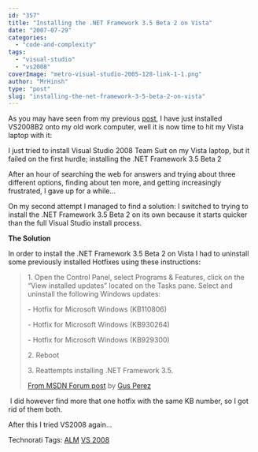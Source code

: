 ```yaml
---
id: "357"
title: "Installing the .NET Framework 3.5 Beta 2 on Vista"
date: "2007-07-29"
categories: 
  - "code-and-complexity"
tags: 
  - "visual-studio"
  - "vs2008"
coverImage: "metro-visual-studio-2005-128-link-1-1.png"
author: "MrHinsh"
type: "post"
slug: "installing-the-net-framework-3-5-beta-2-on-vista"
---
```


As you may have seen from my previous [post](http://blog.hinshelwood.com/archive/2007/07/27/Installing-Visual-Studio-2008-Beta-2.aspx "Installing Visual Studio 2008 Beta 2 on XP"), I have just installed VS2008B2 onto my old work computer, well it is now time to hit my Vista laptop with it:

I just tried to install Visual Studio 2008 Team Suit on my Vista laptop, but it failed on the first hurdle; installing the .NET Framework 3.5 Beta 2

After an hour of searching the web for answers and trying about three different options, finding about ten more, and getting increasingly frustrated, I gave up for a while...

On my second attempt I managed to find a solution: I switched to trying to install the .NET Framework 3.5 Beta 2 on its own because it starts quicker than the full Visual Studio install process.

**The Solution**

In order to install the .NET Framework 3.5 Beta 2 on Vista I had to uninstall some previously installed Hotfixes using these instructions:

> 1\. Open the Control Panel, select Programs & Features, click on the “View installed updates” located on the Tasks pane. Select and uninstall the following Windows updates:
> 
> \- Hotfix for Microsoft Windows (KB110806)
> 
> \- Hotfix for Microsoft Windows (KB930264)
> 
> \- Hotfix for Microsoft Windows (KB929300)
> 
> 2\. Reboot
> 
> 3\. Reattempts installing .NET Framework 3.5.
> 
> [From MSDN Forum post](http://forums.microsoft.com/MSDN/ShowPost.aspx?PostID=1705630&SiteID=1&pageid=0#1734475 "Re: [ ERROR ] Can't install .NET Framework 3.5") by [Gus Perez](http://blogs.msdn.com/gusperez/)

 I did however find more that one hotfix with the same KB number, so I got rid of them both.

After this I tried VS2008 again...

Technorati Tags: [ALM](http://technorati.com/tags/ALM) [VS 2008](http://technorati.com/tags/VS+2008)



